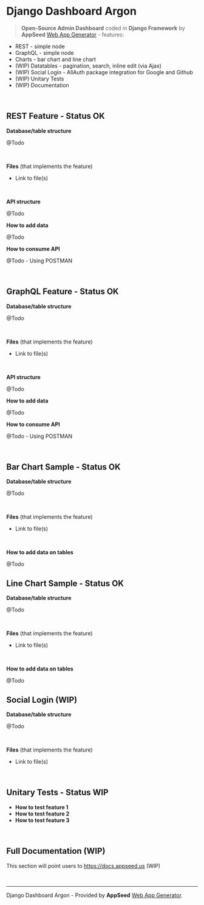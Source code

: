 # Django Dashboard Argon

> **Open-Source Admin Dashboard** coded in **Django Framework** by **AppSeed** [Web App Generator](https://appseed.us/app-generator) - features:

- REST - simple node
- GraphQL - simple node
- Charts - bar chart and line chart
- (WIP) Datatables - pagination, search, inline edit (via Ajax) 
- (WIP) Social Login - AllAuth package integration for Google and Github 
- (WIP) Unitary Tests
- (WIP) Documentation 

<br />

## REST Feature - Status OK

**Database/table structure**

@Todo

<br />

**Files** (that implements the feature)

- Link to file(s)

<br />

**API structure**

@Todo

**How to add data**

@Todo

**How to consume API**

@Todo - Using POSTMAN

<br />

## GraphQL Feature - Status OK

**Database/table structure**

@Todo

<br />

**Files** (that implements the feature)

- Link to file(s)

<br />

**API structure**

@Todo

**How to add data**

@Todo

**How to consume API**

@Todo - Using POSTMAN

<br />

## Bar Chart Sample - Status OK 

**Database/table structure**

@Todo

<br />

**Files** (that implements the feature)

- Link to file(s)

<br />

**How to add data on tables**

@Todo

## Line Chart Sample - Status OK 

**Database/table structure**

@Todo

<br />

**Files** (that implements the feature)

- Link to file(s)

<br />

**How to add data on tables**

@Todo

## Social Login (WIP)

**Database/table structure**

@Todo

<br />

**Files** (that implements the feature)

- Link to file(s)

<br />

## Unitary Tests - Status WIP

- **How to test feature 1**
- **How to test feature 2**
- **How to test feature 3**

<br />

## Full Documentation (WIP) 

This section will point users to https://docs.appseed.us (WIP)

<br />

---
Django Dashboard Argon - Provided by **AppSeed** [Web App Generator](https://appseed.us/app-generator).
